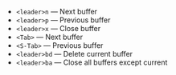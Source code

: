 
- `<leader>n` — Next buffer
- `<leader>p` — Previous buffer
- `<leader>x` — Close buffer
- `<Tab>` — Next buffer
- `<S-Tab>` — Previous buffer
- `<leader>bd` — Delete current buffer
- `<leader>ba` — Close all buffers except current